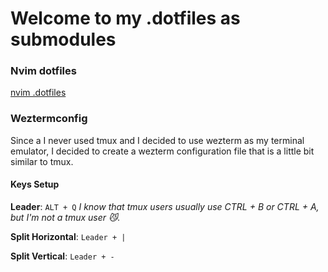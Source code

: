 # Welcome to my .dotfiles as submodules

### Nvim dotfiles

[nvim .dotfiles](https://github.com/MateusGuedess/dotfiles-nvim/tree/138efc9283be4acc156dcf9cbda4d41eff11086f)

### Weztermconfig

Since a I never used tmux and I decided to use wezterm as my terminal emulator, I decided to create a wezterm configuration file that is a little bit similar to tmux.

#### Keys Setup

**Leader**: `ALT + Q` _I know that tmux users usually use CTRL + B or CTRL + A, but I'm not a tmux user 😼._

**Split Horizontal**: `Leader + |`

**Split Vertical**: `Leader + -`
